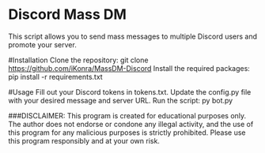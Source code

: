 # Discord Mass DM
This script allows you to send mass messages to multiple Discord users and promote your server.

#Installation
Clone the repository: git clone https://github.com/iKonra/MassDM-Discord
Install the required packages: pip install -r requirements.txt

#Usage
Fill out your Discord tokens in tokens.txt.
Update the config.py file with your desired message and server URL.
Run the script: py bot.py


###DISCLAIMER: This program is created for educational purposes only. The author does not endorse or condone any illegal activity, and the use of this program for any malicious purposes is strictly prohibited. Please use this program responsibly and at your own risk.

